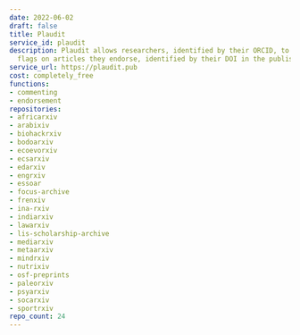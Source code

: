 ```yaml
---
date: 2022-06-02
draft: false
title: Plaudit
service_id: plaudit
description: Plaudit allows researchers, identified by their ORCID, to put positive
  flags on articles they endorse, identified by their DOI in the publisher website.
service_url: https://plaudit.pub
cost: completely_free
functions:
- commenting
- endorsement
repositories:
- africarxiv
- arabixiv
- biohackrxiv
- bodoarxiv
- ecoevorxiv
- ecsarxiv
- edarxiv
- engrxiv
- essoar
- focus-archive
- frenxiv
- ina-rxiv
- indiarxiv
- lawarxiv
- lis-scholarship-archive
- mediarxiv
- metaarxiv
- mindrxiv
- nutrixiv
- osf-preprints
- paleorxiv
- psyarxiv
- socarxiv
- sportrxiv
repo_count: 24
---
```



